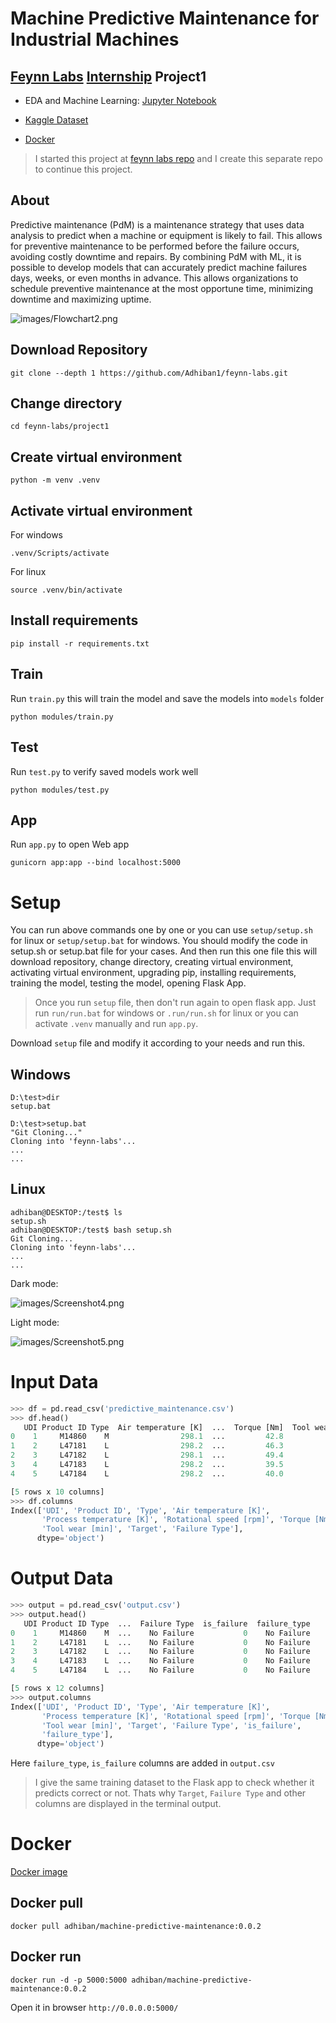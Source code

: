 # Machine Predictive Maintenance for Industrial Machines

## [Feynn Labs](https://www.linkedin.com/company/feynn-labs/?originalSubdomain=in) [Internship](https://feynnlabs.com/internships/) Project1

- EDA and Machine Learning: [Jupyter Notebook](main.ipynb) 

- [Kaggle Dataset](https://www.kaggle.com/datasets/shivamb/machine-predictive-maintenance-classification)

- [Docker](https://hub.docker.com/r/adhiban/machine-predictive-maintenance)

> I started this project at [feynn labs repo](https://github.com/Adhiban1/feynn-labs/tree/main/project1) and I create this separate repo to continue this project.

## About

Predictive maintenance (PdM) is a maintenance strategy that uses data analysis to predict when a machine or equipment is likely to fail. This allows for preventive maintenance to be performed before the failure occurs, avoiding costly downtime and repairs. By combining PdM with ML, it is possible to develop models that can accurately predict machine failures days, weeks, or even months in advance. This allows organizations to schedule preventive maintenance at the most opportune time, minimizing downtime and maximizing uptime.

![images/Flowchart2.png](images/Flowchart2.png)

## Download Repository

```
git clone --depth 1 https://github.com/Adhiban1/feynn-labs.git
```

## Change directory

```
cd feynn-labs/project1
```

## Create virtual environment

```
python -m venv .venv
```

## Activate virtual environment

For windows
```
.venv/Scripts/activate 
```

For linux
```
source .venv/bin/activate
```

## Install requirements

```
pip install -r requirements.txt
```

## Train

Run `train.py` this will train the model and save the models into `models` folder

```
python modules/train.py
```

## Test

Run `test.py` to verify saved models work well

```
python modules/test.py
```

## App

Run `app.py` to open Web app

```
gunicorn app:app --bind localhost:5000
```

# Setup

You can run above commands one by one or you can use `setup/setup.sh` for linux or `setup/setup.bat` for windows. You should modify the code in setup.sh or setup.bat file for your cases. And then run this one file this will download repository, change directory, creating virtual environment, activating virtual environment, upgrading pip, installing requirements, training the model, testing the model, opening Flask App.

> Once you run `setup` file, then don't run again to open flask app. Just run `run/run.bat` for windows or `.run/run.sh` for linux or you can activate `.venv` manually and run `app.py`.

Download `setup` file and modify it according to your needs and run this.

## Windows

```
D:\test>dir
setup.bat

D:\test>setup.bat
"Git Cloning..."
Cloning into 'feynn-labs'...
...
...
```

## Linux

```
adhiban@DESKTOP:/test$ ls
setup.sh
adhiban@DESKTOP:/test$ bash setup.sh
Git Cloning...
Cloning into 'feynn-labs'...
...
...
```

Dark mode:

![images/Screenshot4.png](images/Screenshot4.png)

Light mode:

![images/Screenshot5.png](images/Screenshot5.png)

# Input Data

```python
>>> df = pd.read_csv('predictive_maintenance.csv')
>>> df.head()
   UDI Product ID Type  Air temperature [K]  ...  Torque [Nm]  Tool wear [min]  Target  Failure Type
0    1     M14860    M                298.1  ...         42.8                0       0    No Failure
1    2     L47181    L                298.2  ...         46.3                3       0    No Failure
2    3     L47182    L                298.1  ...         49.4                5       0    No Failure
3    4     L47183    L                298.2  ...         39.5                7       0    No Failure
4    5     L47184    L                298.2  ...         40.0                9       0    No Failure

[5 rows x 10 columns]
>>> df.columns
Index(['UDI', 'Product ID', 'Type', 'Air temperature [K]',
       'Process temperature [K]', 'Rotational speed [rpm]', 'Torque [Nm]',
       'Tool wear [min]', 'Target', 'Failure Type'],
      dtype='object')
```

# Output Data

```python
>>> output = pd.read_csv('output.csv')
>>> output.head()
   UDI Product ID Type  ...  Failure Type  is_failure  failure_type
0    1     M14860    M  ...    No Failure           0    No Failure
1    2     L47181    L  ...    No Failure           0    No Failure
2    3     L47182    L  ...    No Failure           0    No Failure
3    4     L47183    L  ...    No Failure           0    No Failure
4    5     L47184    L  ...    No Failure           0    No Failure

[5 rows x 12 columns]
>>> output.columns
Index(['UDI', 'Product ID', 'Type', 'Air temperature [K]',
       'Process temperature [K]', 'Rotational speed [rpm]', 'Torque [Nm]',
       'Tool wear [min]', 'Target', 'Failure Type', 'is_failure',
       'failure_type'],
      dtype='object')
```

Here `failure_type`, `is_failure` columns are added in `output.csv`

> I give the same training dataset to the Flask app to check whether it predicts correct or not. Thats why `Target`, `Failure Type` and other columns are displayed in the terminal output.

# Docker

[Docker image](https://hub.docker.com/r/adhiban/machine-predictive-maintenance)

## Docker pull

```
docker pull adhiban/machine-predictive-maintenance:0.0.2
```

## Docker run

```
docker run -d -p 5000:5000 adhiban/machine-predictive-maintenance:0.0.2
```

Open it in browser `http://0.0.0.0:5000/`

